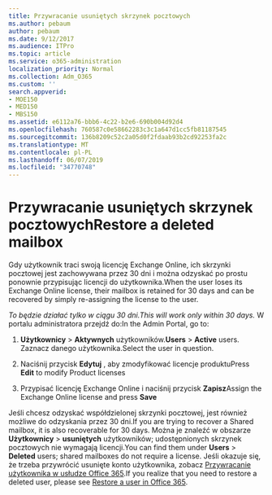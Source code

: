 ```yaml
---
title: Przywracanie usuniętych skrzynek pocztowych
ms.author: pebaum
author: pebaum
ms.date: 9/12/2017
ms.audience: ITPro
ms.topic: article
ms.service: o365-administration
localization_priority: Normal
ms.collection: Adm_O365
ms.custom: ''
search.appverid:
- MOE150
- MED150
- MBS150
ms.assetid: e6112a76-bbb6-4c22-b2e6-690b004d92d4
ms.openlocfilehash: 760587c0e58662283c3c1a647d1cc5fb81187545
ms.sourcegitcommit: 136b8209c52c2a05d0f2fdaab93b2cd92253fa2c
ms.translationtype: MT
ms.contentlocale: pl-PL
ms.lasthandoff: 06/07/2019
ms.locfileid: "34770748"
---
```

# <a name="restore-a-deleted-mailbox"></a><span data-ttu-id="a7cd6-102">Przywracanie usuniętych skrzynek pocztowych</span><span class="sxs-lookup"><span data-stu-id="a7cd6-102">Restore a deleted mailbox</span></span>

<span data-ttu-id="a7cd6-103">Gdy użytkownik traci swoją licencję Exchange Online, ich skrzynki pocztowej jest zachowywana przez 30 dni i można odzyskać po prostu ponownie przypisując licencji do użytkownika.</span><span class="sxs-lookup"><span data-stu-id="a7cd6-103">When the user loses its Exchange Online license, their mailbox is retained for 30 days and can be recovered by simply re-assigning the license to the user.</span></span>
  
 <span data-ttu-id="a7cd6-104">*To będzie działać tylko w ciągu 30 dni.*</span><span class="sxs-lookup"><span data-stu-id="a7cd6-104">*This will work only within 30 days.*</span></span>  <span data-ttu-id="a7cd6-105">W portalu administratora przejdź do:</span><span class="sxs-lookup"><span data-stu-id="a7cd6-105">In the Admin Portal, go to:</span></span> 
  
1. <span data-ttu-id="a7cd6-106">**Użytkownicy** \> **Aktywnych** użytkowników.</span><span class="sxs-lookup"><span data-stu-id="a7cd6-106">**Users** \> **Active** users.</span></span> <span data-ttu-id="a7cd6-107">Zaznacz danego użytkownika.</span><span class="sxs-lookup"><span data-stu-id="a7cd6-107">Select the user in question.</span></span> 
    
2. <span data-ttu-id="a7cd6-108">Naciśnij przycisk **Edytuj** , aby zmodyfikować licencje produktu</span><span class="sxs-lookup"><span data-stu-id="a7cd6-108">Press **Edit** to modify Product licenses</span></span> 
    
3. <span data-ttu-id="a7cd6-109">Przypisać licencję Exchange Online i naciśnij przycisk **Zapisz**</span><span class="sxs-lookup"><span data-stu-id="a7cd6-109">Assign the Exchange Online license and press **Save**</span></span>
    
<span data-ttu-id="a7cd6-110">Jeśli chcesz odzyskać współdzielonej skrzynki pocztowej, jest również możliwe do odzyskania przez 30 dni.</span><span class="sxs-lookup"><span data-stu-id="a7cd6-110">If you are trying to recover a Shared mailbox, it is also recoverable for 30 days.</span></span> <span data-ttu-id="a7cd6-111">Można je znaleźć w obszarze **Użytkownicy** \> **usuniętych** użytkowników; udostępnionych skrzynek pocztowych nie wymagają licencji.</span><span class="sxs-lookup"><span data-stu-id="a7cd6-111">You can find them under **Users** \> **Deleted** users; shared mailboxes do not require a license.</span></span> <span data-ttu-id="a7cd6-112">Jeśli okazuje się, że trzeba przywrócić usunięte konto użytkownika, zobacz [Przywracanie użytkownika w usłudze Office 365](https://docs.microsoft.com/office365/admin/add-users/restore-user).</span><span class="sxs-lookup"><span data-stu-id="a7cd6-112">If you realize that you need to restore a deleted user, please see [Restore a user in Office 365](https://docs.microsoft.com/office365/admin/add-users/restore-user).</span></span>
  

